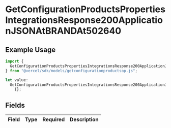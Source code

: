 # GetConfigurationProductsPropertiesIntegrationsResponse200ApplicationJSONAtBRANDAt502640

## Example Usage

```typescript
import {
  GetConfigurationProductsPropertiesIntegrationsResponse200ApplicationJSONAtBRANDAt502640,
} from "@vercel/sdk/models/getconfigurationproductsop.js";

let value:
  GetConfigurationProductsPropertiesIntegrationsResponse200ApplicationJSONAtBRANDAt502640 =
    {};
```

## Fields

| Field       | Type        | Required    | Description |
| ----------- | ----------- | ----------- | ----------- |
